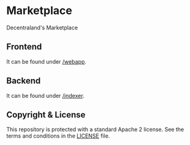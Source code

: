# Marketplace

Decentraland's Marketplace

## Frontend

It can be found under [/webapp](https://github.com/decentraland/marketplace/tree/master/webapp).

## Backend

It can be found under [/indexer](https://github.com/decentraland/marketplace/tree/master/indexer).

## Copyright & License

This repository is protected with a standard Apache 2 license. See the terms and conditions in the [LICENSE](https://github.com/decentraland/marketplace/blob/master/LICENSE) file.
